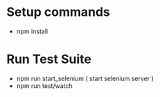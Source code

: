 # Setup commands
  - npm install 
  
# Run Test Suite
 - npm run start_selenium ( start selenium server )
 - npm run test/watch
